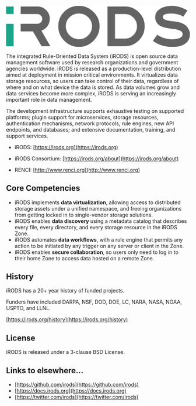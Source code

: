 [![iRODS](images/iRODS-Logo.png)](https://docs.irods.org)

The integrated Rule-Oriented Data System (iRODS) is open source data management software used by research organizations and government agencies worldwide.  iRODS is released as a production-level distribution aimed at deployment in mission critical environments.  It virtualizes data storage resources, so users can take control of their data, regardless of where and on what device the data is stored. As data volumes grow and data services become more complex, iRODS is serving an increasingly important role in data management.

The development infrastructure supports exhaustive testing on supported platforms; plugin support for microservices, storage resources, authentication mechanisms, network protocols, rule engines, new API endpoints, and databases; and extensive documentation, training, and support services.

- iRODS: [https://irods.org](https://irods.org)

- iRODS Consortium: [https://irods.org/about](https://irods.org/about)

- RENCI: [http://www.renci.org](http://www.renci.org)

## Core Competencies

- iRODS implements **data virtualization**, allowing access to distributed storage assets under a unified namespace, and freeing organizations from getting locked in to single-vendor storage solutions.
- iRODS enables **data discovery** using a metadata catalog that describes every file, every directory, and every storage resource in the iRODS Zone.
- iRODS automates **data workflows**, with a rule engine that permits any action to be initiated by any trigger on any server or client in the Zone.
- iRODS enables **secure collaboration**, so users only need to log in to their home Zone to access data hosted on a remote Zone.

## History

iRODS has a 20+ year history of funded projects.

Funders have included DARPA, NSF, DOD, DOE, LC, NARA, NASA, NOAA, USPTO, and LLNL.

[https://irods.org/history](https://irods.org/history)

## License

iRODS is released under a 3-clause BSD License.

## Links to elsewhere...

 - [https://github.com/irods](https://github.com/irods)
 - [https://docs.irods.org](https://docs.irods.org)
 - [https://twitter.com/irods](https://twitter.com/irods)
